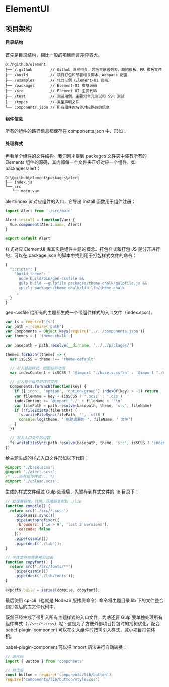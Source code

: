 # ElementUI

## 项目架构

#### 目录结构

首先是目录结构，相比一般的项目而言差异较大。

```
D:/@github/element
├── /.github        // Github 流程相关，包括贡献者列表、缺陷模板、PR 模板文件
├── /build          // 项目打包和部署相关脚本、Webpack 配置
├── /examples       // 代码示例（Element-UI 官网）
├── /packages       // Element-UI 模块源码
├── /src            // Element-UI 主要代码
├── /test           // 测试用例，主要分单元测试和 SSR 测试
├── /types          // 类型声明文件
└── components.json // 所有组件的名称对应路径的信息
```

#### 组件信息

所有的组件的路径信息都保存在 components.json 中，形如：

#### 处理样式

再看单个组件的文件结构。我们刚才提到 packages 文件夹中装有所有的 Elements 组件的源码，其内部每一个文件夹正好对应一个组件，如 packages/alert：

```
D:\@github\element\packages\alert
├── index.js
└── src
   └── main.vue
```

alert/index.js 对应组件的入口，它导出 install 函数用于组件注册：

```js
import Alert from './src/main'

Alert.install = function(Vue) {
  Vue.component(Alert.name, Alert)
}

export default Alert
```

样式对应 ElementUI 库其实是组件主题的概念。打包样式和打包 JS 是分开进行的，可以在 package.json 的脚本中找到用于打包样式文件的命令：

```js
{
  "scripts": {
    "build:theme": `
      node build/bin/gen-cssfile &&
      gulp build --gulpfile packages/theme-chalk/gulpfile.js &&
      cp-cli packages/theme-chalk/lib lib/theme-chalk
    `,
  }
}
```

gen-cssfile 给所有的主题都生成一个带组件样式的入口文件（index.scss）。

```js
var fs = require('fs')
var path = require('path')
var Components = Object.keys(require('../../components.json'))
var themes = [ 'theme-chalk' ]

var basepath = path.resolve(__dirname, '../../packages/')

themes.forEach((theme) => {
  var isSCSS = theme !== 'theme-default'

  // 引入基础样式，如图标和动画
  var indexContent = isSCSS ? '@import "./base.scss"\n' : '@import "./base.css"\n'

  // 引入每个组件的样式文件
  Components.forEach(function(key) {
    if (['icon', 'option', 'option-group'].indexOf(key) > -1) return
    var fileName = key + (isSCSS ? '.scss' : '.css')
    indexContent += '@import "./' + fileName + '"\n'
    var filePath = path.resolve(basepath, theme, 'src', fileName)
    if (!fileExists(filePath)) {
      fs.writeFileSync(filePath, '', 'utf8')
      console.log(theme, ' 创建遗漏的 ', fileName, ' 文件')
    }
  })

  // 写入入口文件的内容
  fs.writeFileSync(path.resolve(basepath, theme, 'src', isSCSS ? 'index.scss' : 'index.css'), indexContent)
})
```

给主题生成的样式入口文件形如以下代码：

```scss
@import './base.scss';
@import './alert.scss';
/* ...所有组件样式... */
@import './upload.scss';
```

生成的样式文件经过 Gulp 处理后，先暂存到样式文件的 lib 目录下：

```js
// 处理兼容性、转换、压缩后复制到 ./lib
function compile() {
  return src('./src/*.scss')
    .pipe(sass.sync())
    .pipe(autoprefixer({
      browsers: ['ie > 9', 'last 2 versions'],
      cascade: false
    }))
    .pipe(cssmin())
    .pipe(dest('./lib'));
}

// 字体文件也需要拷贝过去
function copyfont() {
  return src('./src/fonts/**')
    .pipe(cssmin())
    .pipe(dest('./lib/fonts'));
}

exports.build = series(compile, copyfont);
```

最后使用 cp-cli（也就是 NodeJS 版拷贝命令）命令将主题目录 lib 下的文件整合到打包后的库文件代码中。

既然已经生成了带引入所有主题样式的入口文件，为啥还要 Gulp 要单独处理所有组件样式（`./src/*.scss`）呢？这是为了方便外部项目打包时的摇树优化，配合 babel-plugin-component 可以在引入组件时按需引入样式，减小项目打包体积。

babel-plugin-component 可以把 import 语法进行自动转换：

```js
// 源代码
import { Button } from 'components'
```

```js
// 转化后
const button = require('components/lib/button')
require('components/lib/button/style.css')
```
